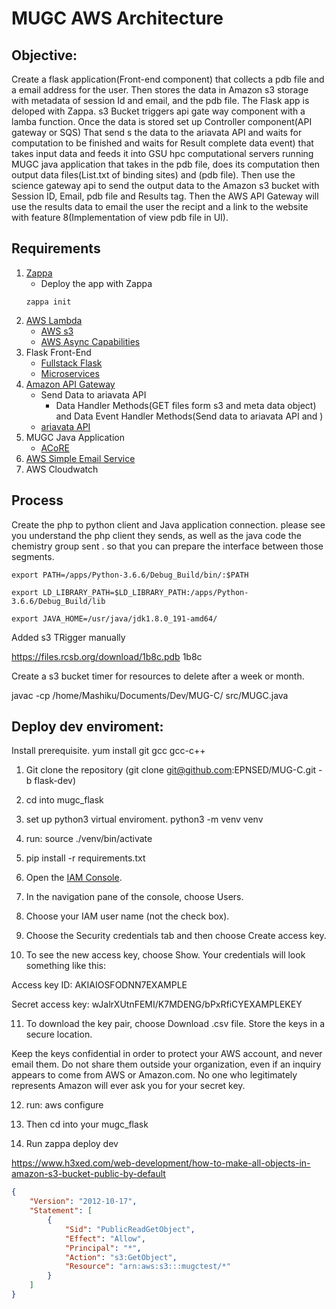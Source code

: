 # MUGC AWS Architecture 

## Objective: 
Create a flask application(Front-end component) that collects a pdb file and a email address for the user.
    Then stores the data in Amazon s3 storage with metadata of session Id and email, and the pdb file. The Flask app is deloped with Zappa. s3 Bucket triggers  api gate way component with a lamba function.
    Once the data is stored set up Controller component(API gateway or SQS) That send s the data to the ariavata API and waits for computation to be finished and waits for Result complete data event)
    that takes input data and feeds it into GSU hpc computational servers running MUGC java application that takes in the pdb file, 
    does its computation then output data files(List.txt of binding sites) and (pdb file).
    Then use the science gateway api to send the output data to the Amazon s3 bucket with Session ID, Email, pdb file and Results tag. 
    Then the AWS API Gateway will use the results data to email the user the recipt and a link to the website with feature 8(Implementation of view pdb file in UI).

## Requirements
1. [Zappa](https://www.zappa.io/)
    * Deploy the app with Zappa
    ```
    zappa init 
    ```
2. [AWS Lambda](https://aws.amazon.com/lambda/)
    * [AWS s3](https://aws.amazon.com/sdk-for-python/)
    * [AWS Async Capabilities](https://docs.aws.amazon.com/aws-technical-content/latest/microservices-on-aws/asynchronous-communication-and-lightweight-messaging.html)
3. Flask Front-End
    * [Fullstack Flask](https://www.fullstackpython.com/aws-lambda.html)
    * [Microservices](https://www.gun.io/blog/serverless-microservices-with-zappa-and-flask)
4. [Amazon API Gateway]()
    * Send Data to ariavata API
        * Data Handler Methods(GET files form s3 and meta data object) and Data Event Handler Methods(Send data to ariavata API and )
    * [ariavata API](https://airavata.readthedocs.io/en/latest/technical-documentation/airavata-api/)
5. MUGC Java Application
    * [ACoRE](https://help.rs.gsu.edu/display/PD/ACoRE)
6. [AWS Simple Email Service](https://aws.amazon.com/ses/)
7. AWS Cloudwatch

## Process

Create the php to python client and Java application connection. please see you understand the php client they sends, as well as the java code the chemistry group sent . so that you can prepare the interface between those segments.






```
export PATH=/apps/Python-3.6.6/Debug_Build/bin/:$PATH
```

```
export LD_LIBRARY_PATH=$LD_LIBRARY_PATH:/apps/Python-3.6.6/Debug_Build/lib
```

```
export JAVA_HOME=/usr/java/jdk1.8.0_191-amd64/
```

Added s3 TRigger manually


https://files.rcsb.org/download/1b8c.pdb 1b8c

Create a s3 bucket timer for resources to delete after a week or month.

javac -cp /home/Mashiku/Documents/Dev/MUG-C/ src/MUGC.java

## Deploy dev enviroment:
Install prerequisite. yum install git gcc gcc-c++

1. Git clone the repository (git clone git@github.com:EPNSED/MUG-C.git -b flask-dev)

2. cd into mugc_flask

3. set up python3 virtual enviroment.
    python3 -m venv venv

4. run: source ./venv/bin/activate

5. pip install -r requirements.txt

6. Open the [IAM Console](https://console.aws.amazon.com/iam/home?#home).

7. In the navigation pane of the console, choose Users.

8. Choose your IAM user name (not the check box).

9. Choose the Security credentials tab and then choose Create access key.

10. To see the new access key, choose Show. Your credentials will look something like this:

Access key ID: AKIAIOSFODNN7EXAMPLE

Secret access key: wJalrXUtnFEMI/K7MDENG/bPxRfiCYEXAMPLEKEY

11. To download the key pair, choose Download .csv file. Store the keys in a secure location.

Keep the keys confidential in order to protect your AWS account, and never email them. Do not share them outside your organization, even if an inquiry appears to come from AWS or Amazon.com. No one who legitimately represents Amazon will ever ask you for your secret key.

12. run: aws configure

13. Then cd into your mugc_flask

14. Run zappa deploy dev

https://www.h3xed.com/web-development/how-to-make-all-objects-in-amazon-s3-bucket-public-by-default

```json
{
    "Version": "2012-10-17",
    "Statement": [
        {
            "Sid": "PublicReadGetObject",
            "Effect": "Allow",
            "Principal": "*",
            "Action": "s3:GetObject",
            "Resource": "arn:aws:s3:::mugctest/*"
        }
    ]
}
```
